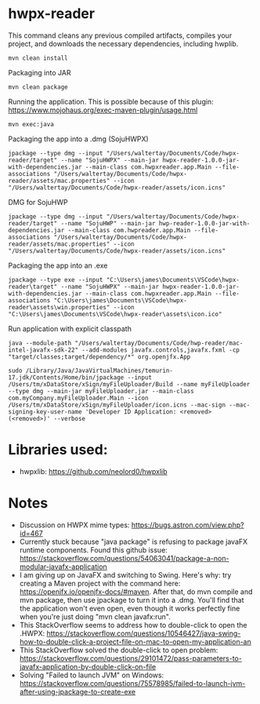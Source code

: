 # hwpx-reader
This command cleans any previous compiled artifacts, compiles your project, and downloads the necessary dependencies, including hwplib.
```
mvn clean install
```

Packaging into JAR
```
mvn clean package
```

Running the application. This is possible because of this plugin: https://www.mojohaus.org/exec-maven-plugin/usage.html
```
mvn exec:java
```

Packaging the app into a .dmg (SojuHWPX)
```
jpackage --type dmg --input "/Users/waltertay/Documents/Code/hwpx-reader/target" --name "SojuHWPX" --main-jar hwpx-reader-1.0.0-jar-with-dependencies.jar --main-class com.hwpxreader.app.Main --file-associations "/Users/waltertay/Documents/Code/hwpx-reader/assets/mac.properties" --icon "/Users/waltertay/Documents/Code/hwpx-reader/assets/icon.icns"
```

DMG for SojuHWP
```
jpackage --type dmg --input "/Users/waltertay/Documents/Code/hwpx-reader/target" --name "SojuHWP" --main-jar hwp-reader-1.0.0-jar-with-dependencies.jar --main-class com.hwpreader.app.Main --file-associations "/Users/waltertay/Documents/Code/hwpx-reader/assets/mac.properties" --icon "/Users/waltertay/Documents/Code/hwpx-reader/assets/icon.icns"
```

Packaging the app into an .exe
```
jpackage --type exe --input "C:\Users\james\Documents\VSCode\hwpx-reader\target" --name "SojuHWPX" --main-jar hwpx-reader-1.0.0-jar-with-dependencies.jar --main-class com.hwpxreader.app.Main --file-associations "C:\Users\james\Documents\VSCode\hwpx-reader\assets\win.properties" --icon "C:\Users\james\Documents\VSCode\hwpx-reader\assets\icon.ico"
```

Run application with explicit classpath
```
java --module-path "/Users/waltertay/Documents/Code/hwp-reader/mac-intel-javafx-sdk-22" --add-modules javafx.controls,javafx.fxml -cp "target/classes;target/dependency/*" org.openjfx.App
```

```
sudo /Library/Java/JavaVirtualMachines/temurin-17.jdk/Contents/Home/bin/jpackage --input /Users/tm/xDataStore/xSign/myFileUploader/Build --name myFileUploader --type dmg --main-jar myFileUploader.jar --main-class com.myCompany.myFileUploader.Main --icon /Users/tm/xDataStore/xSign/myFileUploader/icon.icns --mac-sign --mac-signing-key-user-name 'Developer ID Application: <removed> (<removed>)' --verbose
```

# Libraries used:
- hwpxlib: https://github.com/neolord0/hwpxlib

# Notes
- Discussion on HWPX mime types: https://bugs.astron.com/view.php?id=467
- Currently stuck because "java package" is refusing to package javaFX runtime components. Found this github issue: https://stackoverflow.com/questions/54063041/package-a-non-modular-javafx-application
- I am giving up on JavaFX and switching to Swing. Here's why: try creating a Maven project with the command here: https://openjfx.io/openjfx-docs/#maven. After that, do mvn compile and mvn package, then use jpackage to turn it into a .dmg. You'll find that the application won't even open, even though it works perfectly fine when you're just doing "mvn clean javafx:run".
- This StackOverflow seems to address how to double-click to open the .HWPX: https://stackoverflow.com/questions/10546427/java-swing-how-to-double-click-a-project-file-on-mac-to-open-my-application-an
- This StackOverflow solved the double-click to open problem: https://stackoverflow.com/questions/29101472/pass-parameters-to-javafx-application-by-double-click-on-file
- Solving "Failed to launch JVM" on Windows: https://stackoverflow.com/questions/75578985/failed-to-launch-jvm-after-using-jpackage-to-create-exe